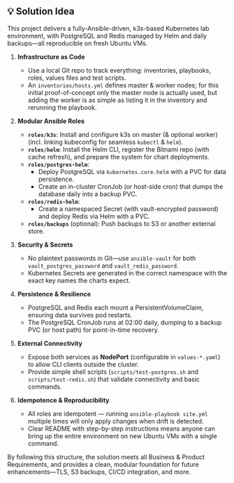 



## 💡 Solution Idea

This project delivers a fully-Ansible-driven, k3s-based Kubernetes lab environment, with PostgreSQL and Redis managed by Helm and daily backups—all reproducible on fresh Ubuntu VMs.  

1. **Infrastructure as Code**  
   - Use a local Git repo to track everything: inventories, playbooks, roles, values files and test scripts.  
   - An `inventories/hosts.yml` defines master & worker nodes; for this initial proof-of-concept only the master node is actually used, but adding the worker is as simple as listing it in the inventory and rerunning the playbook.

2. **Modular Ansible Roles**  
   - **`roles/k3s`**: Install and configure k3s on master (& optional worker) (incl. linking kubeconfig for seamless `kubectl` & `helm`).  
   - **`roles/helm`**: Install the Helm CLI, register the Bitnami repo (with cache refresh), and prepare the system for chart deployments.  
   - **`roles/postgres-helm`**:  
     - Deploy PostgreSQL via `kubernetes.core.helm` with a PVC for data persistence.  
     - Create an in-cluster CronJob (or host-side cron) that dumps the database daily into a backup PVC.  
   - **`roles/redis-helm`**:  
     - Create a namespaced Secret (with vault-encrypted password) and deploy Redis via Helm with a PVC.  
   - **`roles/backups`** (optional): Push backups to S3 or another external store.

3. **Security & Secrets**  
   - No plaintext passwords in Git—use `ansible-vault` for both `vault_postgres_password` and `vault_redis_password`.  
   - Kubernetes Secrets are generated in the correct namespace with the exact key names the charts expect.

4. **Persistence & Resilience**  
   - PostgreSQL and Redis each mount a PersistentVolumeClaim, ensuring data survives pod restarts.  
   - The PostgreSQL CronJob runs at 02:00 daily, dumping to a backup PVC (or host path) for point-in-time recovery.

5. **External Connectivity**  
   - Expose both services as **NodePort** (configurable in `values-*.yaml`) to allow CLI clients outside the cluster.  
   - Provide simple shell scripts (`scripts/test-postgres.sh` and `scripts/test-redis.sh`) that validate connectivity and basic commands.

6. **Idempotence & Reproducibility**  
   - All roles are idempotent — running `ansible-playbook site.yml` multiple times will only apply changes when drift is detected.  
   - Clear README with step-by-step instructions means anyone can bring up the entire environment on new Ubuntu VMs with a single command.

By following this structure, the solution meets all Business & Product Requirements, and provides a clean, modular foundation for future enhancements—TLS, S3 backups, CI/CD integration, and more.  




